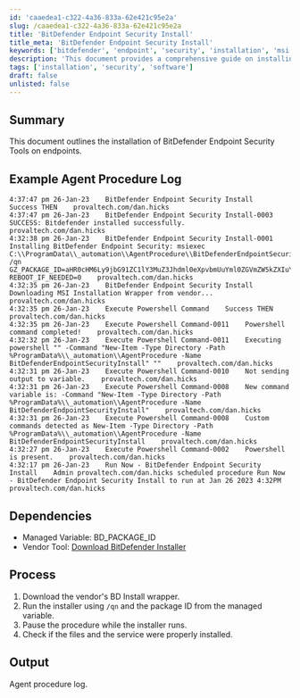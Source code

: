 ```yaml
---
id: 'caaedea1-c322-4a36-833a-62e421c95e2a'
slug: /caaedea1-c322-4a36-833a-62e421c95e2a
title: 'BitDefender Endpoint Security Install'
title_meta: 'BitDefender Endpoint Security Install'
keywords: ['bitdefender', 'endpoint', 'security', 'installation', 'msi']
description: 'This document provides a comprehensive guide on installing BitDefender Endpoint Security Tools on endpoints, detailing the installation process, logs, dependencies, and the overall procedure.'
tags: ['installation', 'security', 'software']
draft: false
unlisted: false
---
```


## Summary

This document outlines the installation of BitDefender Endpoint Security Tools on endpoints.

## Example Agent Procedure Log

```
4:37:47 pm 26-Jan-23    BitDefender Endpoint Security Install    Success THEN    provaltech.com/dan.hicks
4:37:47 pm 26-Jan-23    BitDefender Endpoint Security Install-0003    SUCCESS: Bitdefender installed successfully.    provaltech.com/dan.hicks
4:32:38 pm 26-Jan-23    BitDefender Endpoint Security Install-0001    Installing BitDefender Endpoint Security: msiexec C:\\ProgramData\\_automation\\AgentProcedure\\BitDefenderEndpointSecurityInstall\\BEST_downloaderWrapper.msi /qn GZ_PACKAGE_ID=aHR0cHM6Ly9jbG91ZC1lY3MuZ3Jhdml0eXpvbmUuYml0ZGVmZW5kZXIuY29tL1BhY2thZ2VzL0JTVFdJTi8wL3ZPcmhBYy9pbnN0YWxsZXIueG1sP2xhbmc9ZW4tVVM= REBOOT_IF_NEEDED=0    provaltech.com/dan.hicks
4:32:35 pm 26-Jan-23    BitDefender Endpoint Security Install    Downloading MSI Installation Wrapper from vendor...    provaltech.com/dan.hicks
4:32:35 pm 26-Jan-23    Execute Powershell Command    Success THEN    provaltech.com/dan.hicks
4:32:35 pm 26-Jan-23    Execute Powershell Command-0011    Powershell command completed!    provaltech.com/dan.hicks
4:32:32 pm 26-Jan-23    Execute Powershell Command-0011    Executing powershell "" -Command "New-Item -Type Directory -Path %ProgramData%\\_automation\\AgentProcedure -Name BitDefenderEndpointSecurityInstall" ""    provaltech.com/dan.hicks
4:32:31 pm 26-Jan-23    Execute Powershell Command-0010    Not sending output to variable.    provaltech.com/dan.hicks
4:32:31 pm 26-Jan-23    Execute Powershell Command-0008    New command variable is: -Command "New-Item -Type Directory -Path %ProgramData%\\_automation\\AgentProcedure -Name BitDefenderEndpointSecurityInstall"    provaltech.com/dan.hicks
4:32:31 pm 26-Jan-23    Execute Powershell Command-0008    Custom commands detected as New-Item -Type Directory -Path %ProgramData%\\_automation\\AgentProcedure -Name BitDefenderEndpointSecurityInstall    provaltech.com/dan.hicks
4:32:27 pm 26-Jan-23    Execute Powershell Command-0002    Powershell is present.    provaltech.com/dan.hicks
4:32:17 pm 26-Jan-23    Run Now - BitDefender Endpoint Security Install    Admin provaltech.com/dan.hicks scheduled procedure Run Now - BitDefender Endpoint Security Install to run at Jan 26 2023 4:32PM    provaltech.com/dan.hicks
```

## Dependencies

- Managed Variable: BD_PACKAGE_ID
- Vendor Tool: [Download BitDefender Installer](https://download.bitdefender.com/SMB/Hydra/release/bst_win/downloaderWrapper/BEST_downloaderWrapper.msi)

## Process

1. Download the vendor's BD Install wrapper.
2. Run the installer using `/qn` and the package ID from the managed variable.
3. Pause the procedure while the installer runs.
4. Check if the files and the service were properly installed.

## Output

Agent procedure log.
